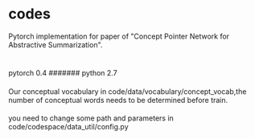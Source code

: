 # codes
Pytorch implementation for paper of "Concept Pointer Network for Abstractive Summarization".

#
pytorch 0.4
#######
python 2.7

####
Our conceptual vocabulary in code/data/vocabulary/concept_vocab,the number of conceptual words needs to be determined before train.
####
you need to change some path and parameters in code/codespace/data_util/config.py
